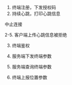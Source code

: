 1. 终端注册，下发授权码
2. 持续心跳，打印心跳信息


中止连接

2-5. 客户端上传心跳信息被拒绝

3. 终端鉴权
4. 服务端下发终端参数
5. 服务端查询终端参数

6. 终端上报位置参数

